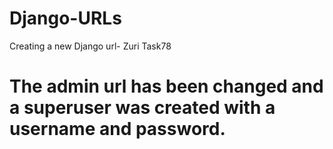 # Django-URLs

Creating a new Django url- Zuri Task78

# The admin url has been changed and a superuser was created with a username and password.
